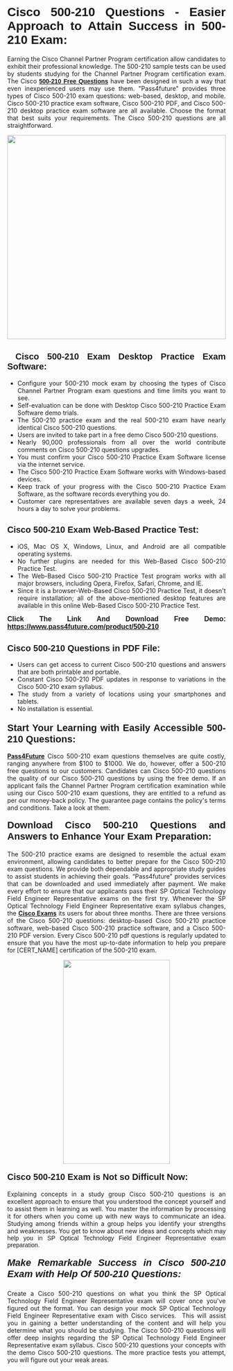 <h1 style="text-align: justify;"><span style="font-family:Tahoma,Geneva,sans-serif;"><strong>Cisco 500-210 Questions - Easier Approach to Attain Success in 500-210 Exam:</strong></span></h1>

<p style="text-align: justify;">Earning the Cisco Channel Partner Program certification allow candidates to exhibit their professional knowledge. The 500-210 sample tests can be used by students studying for the Channel Partner Program certification exam. The Cisco <a href="https://www.pass4future.com/questions/cisco/500-210" target="_blank"><span style="font-family:Tahoma,Geneva,sans-serif;"><strong>500-210 Free Questions</strong></span></a> have been designed in such a way that even inexperienced users may use them. "Pass4future" provides three types of Cisco 500-210 exam questions: web-based, desktop, and mobile. Cisco 500-210 practice exam software, Cisco 500-210 PDF, and Cisco 500-210 desktop practice exam software are all available. Choose the format that best suits your requirements. The Cisco 500-210 questions are all straightforward.</p>

<p style="text-align: justify;"><a href="https://www.pass4future.com/product/500-210" target="_blank"><img alt="" src="https://lh3.googleusercontent.com/pw/AM-JKLU5_aushiRQbaoUdVonD_1om6esFnUm_j21jdeI1V3aesz_ETcO2Y8QVj0ZamD1vJ__MzXKNoh3XzzrDTXgudBuMwEatvdphNwcixeZDIncATvFdVanIchOfqVuIJHbWkG03KYMH2pwXnb7WaAnvI3g=w1366-h490-no?authuser=0" style="width: 100%; height: 470px;" /></a></p>

<h2 style="text-align: justify;"><strong><span style="font-family:Tahoma,Geneva,sans-serif;"><span style="font-size:20px;"> Cisco 500-210 Exam Desktop Practice Exam Software:</span></span></strong></h2>

<ul>
	<li style="text-align: justify;">Configure your 500-210 mock exam by choosing the types of Cisco Channel Partner Program exam questions and time limits you want to see.</li>
	<li style="text-align: justify;">Self-evaluation can be done with Desktop Cisco 500-210 Practice Exam Software demo trials.</li>
	<li style="text-align: justify;">The 500-210 practice exam and the real 500-210 exam have nearly identical Cisco 500-210 questions.</li>
	<li style="text-align: justify;">Users are invited to take part in a free demo Cisco 500-210 questions.</li>
	<li style="text-align: justify;">Nearly 90,000 professionals from all over the world contribute comments on Cisco 500-210 questions upgrades.</li>
	<li style="text-align: justify;">You must confirm your Cisco 500-210 Practice Exam Software license via the internet service.</li>
	<li style="text-align: justify;">The Cisco 500-210 Practice Exam Software works with Windows-based devices.</li>
	<li style="text-align: justify;">Keep track of your progress with the Cisco 500-210 Practice Exam Software, as the software records everything you do.</li>
	<li style="text-align: justify;">Customer care representatives are available seven days a week, 24 hours a day to solve your problems.</li>
</ul>

<h2 style="text-align: justify;"><span style="font-family:Tahoma,Geneva,sans-serif;"><strong><span style="font-size:20px;">Cisco 500-210 Exam Web-Based Practice Test:</span></strong></span></h2>

<ul>
	<li style="text-align: justify;">iOS, Mac OS X, Windows, Linux, and Android are all compatible operating systems.</li>
	<li style="text-align: justify;">No further plugins are needed for this Web-Based Cisco 500-210 Practice Test.</li>
	<li style="text-align: justify;">The Web-Based Cisco 500-210 Practice Test program works with all major browsers, including Opera, Firefox, Safari, Chrome, and IE.</li>
	<li style="text-align: justify;">Since it is a browser-Web-Based Cisco 500-210 Practice Test, it doesn't require installation; all of the above-mentioned desktop features are available in this online Web-Based Cisco 500-210 Practice Test.</li>
</ul>

<p style="text-align: justify;"><span style="font-family:Tahoma,Geneva,sans-serif;"><span style="font-size:16px;"><strong>Click The Link And Download Free Demo:</strong></span></span> <a href="https://www.pass4future.com/product/500-210" target="_blank"><span style="font-family:Tahoma,Geneva,sans-serif;"><span style="font-size:16px;"><strong>https://www.pass4future.com/product/500-210</strong></span></span></a></p>

<h2 style="text-align: justify;"><strong><span style="font-family:Tahoma,Geneva,sans-serif;"><span style="font-size:20px;">Cisco 500-210 Questions in PDF File:</span></span></strong></h2>

<ul>
	<li style="text-align: justify;">Users can get access to current Cisco 500-210 questions and answers that are both printable and portable.</li>
	<li style="text-align: justify;">Constant Cisco 500-210 PDF updates in response to variations in the Cisco 500-210 exam syllabus.</li>
	<li style="text-align: justify;">The study from a variety of locations using your smartphones and tablets.</li>
	<li style="text-align: justify;">No installation is essential.</li>
</ul>

<h3 style="text-align: justify;"><span style="font-family:Tahoma,Geneva,sans-serif;"><strong><span style="font-size:22px;">Start Your Learning with Easily Accessible 500-210 Questions:</span></strong></span></h3>

<p style="text-align: justify;"><strong><a href="https://www.pass4future.com/" target="_blank">Pass4Future</a></strong> Cisco 500-210 exam questions themselves are quite costly, ranging anywhere from $100 to $1000. We do, however, offer a 500-210 free questions to our customers. Candidates can Cisco 500-210 questions the quality of our Cisco 500-210 questions by using the free demo. If an applicant fails the Channel Partner Program certification examination while using our Cisco 500-210 exam questions, they are entitled to a refund as per our money-back policy. The guarantee page contains the policy's terms and conditions. Take a look at them.</p>

<h4 style="text-align: justify;"><strong><span style="font-family:Tahoma,Geneva,sans-serif;"><span style="font-size:22px;">Download Cisco 500-210 Questions and Answers to Enhance Your Exam Preparation:</span></span></strong></h4>

<p style="text-align: justify;">The 500-210 practice exams are designed to resemble the actual exam environment, allowing candidates to better prepare for the Cisco 500-210 exam questions. We provide both dependable and appropriate study guides to assist students in achieving their goals. “Pass4future” provides services that can be downloaded and used immediately after payment. We make every effort to ensure that our applicants pass their SP Optical Technology Field Engineer Representative exams on the first try. Whenever the SP Optical Technology Field Engineer Representative exam syllabus changes, the <strong><a href="https://www.pass4future.com/cisco" target="_blank">Cisco Exams</a></strong> its users for about three months. There are three versions of the Cisco 500-210 questions: desktop-based Cisco 500-210 practice software, web-based Cisco 500-210 practice software, and a Cisco 500-210 PDF version. Every Cisco 500-210 pdf questions is regularly updated to ensure that you have the most up-to-date information to help you prepare for [CERT_NAME] certification of the 500-210 exam.</p>

<p style="text-align: center;"><a href="https://www.pass4future.com/product/500-210" target="_blank"><img alt="" src="https://lh3.googleusercontent.com/pw/AM-JKLV3yUm3jiqqIo1xIsj1VJ_UeysYexQY-pRYO0rIFl3vg11QZioN-gzffpw2AfKqFynWuvoXOreWrWS0swpr4xmOSWfwII2jvatteuqrfxiWGFBSHPiZUCoi33jqeymK5dmu-0enyX6tayRCAMHw05jv=s617-no?authuser=0" style="width: 70%; height: 470px;" /></a></p>

<h4 style="text-align: justify;"><strong><span style="font-family:Tahoma,Geneva,sans-serif;"><span style="font-size:20px;">Cisco 500-210 Exam is Not so Difficult Now:</span></span></strong></h4>

<p style="text-align: justify;">Explaining concepts in a study group Cisco 500-210 questions is an excellent approach to ensure that you understood the concept yourself and to assist them in learning as well. You master the information by processing it for others when you come up with new ways to communicate an idea. Studying among friends within a group helps you identify your strengths and weaknesses. You get to know about new ideas and concepts <span style="font-family:Tahoma,Geneva,sans-serif;">which may help you in SP Optical Technology Field Engineer Representative exam preparation.</span></p>

<h5 style="text-align: justify;"><span style="font-family:Tahoma,Geneva,sans-serif;"><span style="font-size:22px;"><strong>Make Remarkable Success in Cisco 500-210 Exam with Help Of 500-210 Questions:</strong></span></span></h5>

<p style="text-align: justify;">Create a Cisco 500-210 questions on what you think the SP Optical Technology Field Engineer Representative exam will cover once you've figured out the format. You can design your mock SP Optical Technology Field Engineer Representative exam with Cisco services.  This will assist you in gaining a better understanding of the content and will help you determine what you should be studying. The Cisco 500-210 questions will offer deep insights regarding the SP Optical Technology Field Engineer Representative exam syllabus. Cisco 500-210 questions your concepts with the demo Cisco 500-210 questions. The more practice tests you attempt, you will figure out your weak areas.</p>
